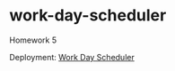 # work-day-scheduler
Homework 5

Deployment: [Work Day Scheduler](https://ducktrshessami.github.io/work-day-scheduler/)
